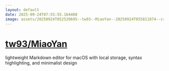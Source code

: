 ```yaml
---
layout: default
date: 2025-09-24T07:55:55.164408
image: assets/20250924T052520695--tw93--MiaoYan--20250924T055811874--cropped.png
---
```


# [tw93/MiaoYan](https://github.com/tw93/MiaoYan)

lightweight Markdown editor for macOS with local storage, syntax highlighting, and minimalist design
